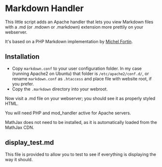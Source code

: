 Markdown Handler
================

This little script adds an Apache handler that lets you view Markdown
files with a .md (or .mdown or .markdown) extension more prettily on your webserver.

It's based on a PHP Markdown implementation by [Michel
Fortin](http://www.michelf.com/).


Installation
------------

* Copy `markdown.conf` to your user configuration folder. In my case (running Apache2 on Ubuntu) that folder is `/etc/apache2/conf.d/`, or  rename `markdown.conf` as `.htaccess` and place file with website root, if you prefer.
* Copy the `.markdown` directory into your webroot.

Now visit a .md file on your webserver; you should see it as properly
styled HTML.

You will need PHP and mod_handler active for Apache servers.

MathJax does not need to be installed, as it is automatically loaded
from the MathJax CDN.

display_test.md
---------------
This file is provided to allow you to test to see if everything is displaying
the way it should.
